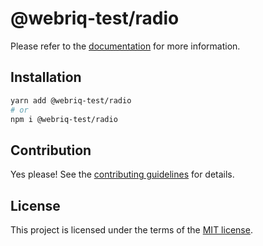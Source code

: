 # @webriq-test/radio

Please refer to the [documentation](https://stackshift-ui.webriq.com/docs/components/radio) for more information.

## Installation

```sh
yarn add @webriq-test/radio
# or
npm i @webriq-test/radio
```

## Contribution

Yes please! See the
[contributing guidelines](https://github.com/stackshift-ui/components/master/CONTRIBUTING.md)
for details.

## License

This project is licensed under the terms of the
[MIT license](https://github.com/stackshift-ui/components/master/LICENSE).
